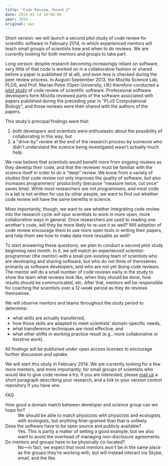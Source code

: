```yaml
---
title: "Code Review, Round 2"
date: 2014-01-14 10:00:00
year: 2014
original: swc
---
```

<p>
  Short version: we will launch a second pilot study of code review
  for scientific software in February 2014, in which experienced
  mentors will teach small groups of scientists how and when to do
  reviews.  We are currently looking for both mentors and groups to
  take part.
</p>
<p>
  Long version: despite research becoming increasingly reliant on
  software, very little of that code is worked on in a collaborative
  fashion or shared before a paper is published (if at all), and even
  less is checked during the peer review process.  In August-September
  2013, the Mozilla Science Lab, PLOS, and Prof. Marian Petre (Open
  University, UK) therefore conducted a
  <a href="{{site.baseurl}}/blog/2013/11/code-review-report.html">pilot study</a>
  of code review of scientific software.  Professional
  software developers form Mozilla reviewed parts of the software
  associated with papers published during the preceding year in "PLoS
  Computational Biology", and those reviews were then shared with the
  authors of the papers.
</p>
<p>
  This study's principal findings were that:
</p>
<ol>
  <li>
    both developers and scientists were enthusiastic about the
    possibility of collaborating in this way, but
  </li>
  <li>
    a "drive-by" review at the end of the research process by someone
    who didn't understand the science being investigated wasn't
    actually much help.
  </li>
</ol>
<p>
  We now believe that scientists would benefit more from ongoing
  reviews as they develop their code, and that the reviewer must be
  familiar with the science itself in order to do a "deep" review.
  We know from a variety of studies that code review not only improves the quality of software,
  but also increases programmers' productivity
  (because "measure twice, cut once" saves time).
  While most researchers are not programmers,
  and most code in a lab is not written for use by other people,
  we want to find out whether code review will have the same benefits in science.
</p>
<p>
  More importantly, though, we want to see whether integrating code
  review into the research cycle will spur scientists to work in more
  open, more collaborative ways in general.  Once researchers are used
  to reading one another's code, will they be more likely to re-use it
  as well?  Will adoption of code review encourage them to use more
  open tools in writing their papers, and help them see how to make
  data more reusable as well?
</p>
<p>
  To start answering these questions, we plan to conduct a second
  pilot study beginning next month.  In it, we will match an
  experienced scientist-programmer (the mentor) with a small
  pre-existing team of scientists who are developing and sharing
  software, but who do not think of themselves primarily as software
  developers, and who are not yet doing code reviews.  The mentor will
  do a small number of code reviews early in the study to show the
  team what reviews look like, when they should be done, how results
  should be communicated, etc.  After that, mentors will be
  responsible for coaching the scientists over a 12-week period as
  they do reviews themselves.
</p>
<p>
  We will observe mentors and teams throughout the study period to
  determine:
</p>
<ul>
  <li>
    what skills are actually transferred,
  </li>
  <li>
    how those skills are adapted to meet scientists' domain-specific needs,
  </li>
  <li>
    what transference techniques are most effective, and
  </li>
  <li>
    what other shifts in working practice result (e.g., more
    collaborative or iterative work).
  </li>
</ul>
<p>
  All findings will be published under open access licenses to encourage
  further discussion and uptake.
</p>
<p>
  We will start this study in February 2014.  We are currently looking
  for a few more mentors, and more importantly, for small groups of
  scientists who would like to give code review a try.  If you are
  interested, please <a href="mailto:{{site.contact}}">mail us</a> a
  short paragraph describing your research, and a link to your version
  control repository if you have one.
</p>
<p>
  <em>FAQ</em>
</p>
<dl>
  <dt>How good a domain match between developer and science group can we hope for?</dt>
  <dd>
    We should be able to match physicists with physicists and ecologists with ecologists,
    but anything finer-grained than that is unlikely.
  </dd>
  <dt>Does the software have to be open source and publicly available?</dt>
  <dd>
    Yes.
    This is partly a matter of setting a good example,
    but we also want to avoid the overhead of managing non-disclosure agreements.
  </dd>
  <dt>Do mentors and groups have to be physically co-located?</dt>
  <dd>
    No&mdash;in fact,
    we expect that most mentors <em>won't</em> be in the same place as the groups they're working with,
    but will instead interact via Skype, email, and the like.
  </dd>
</dl>
